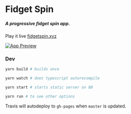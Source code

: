 Fidget Spin
====

##### A progressive fidget spin app.

Play it live [fidgetspin.xyz](https://www.fidgetspin.xyz)

[![App Preview](assets/preview.png)](https://www.fidgetspin.xyz/)


### Dev

```sh
yarn build # builds once

yarn watch # does typescript autorecompile

yarn start # starts static server on 80

yarn run # to see other options
```

Travis will autodeploy to `gh-pages` when `master` is updated.